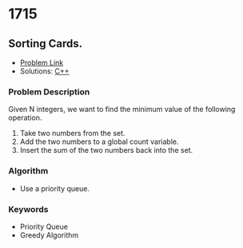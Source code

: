 # 1715 
## Sorting Cards.

- [Problem Link](https://www.acmicpc.net/problem/1715)
- Solutions: [C++](./1715.cpp)

### Problem Description
Given N integers, we want to find the minimum value of the following operation.

1. Take two numbers from the set.
2. Add the two numbers to a global count variable.
3. Insert the sum of the two numbers back into the set.

### Algorithm
- Use a priority queue.

### Keywords
- Priority Queue 
- Greedy Algorithm
